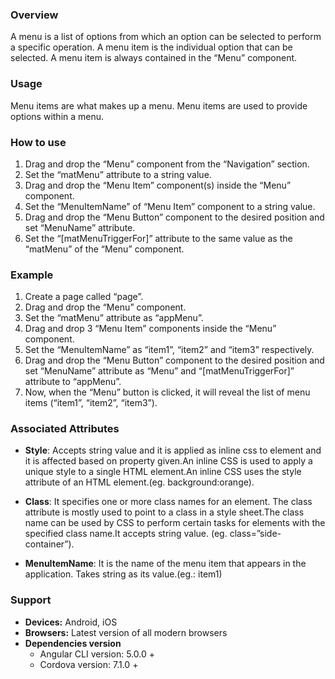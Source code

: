 ### Overview
A menu is a list of options from which an option can be selected to perform a specific operation. A menu item is the individual option that can be selected. A menu item is always contained in the “Menu” component. 

### Usage
Menu items are what makes up a menu. Menu items are used to provide options within a menu.

### How to use

1. Drag and drop the “Menu” component from the “Navigation” section.
2. Set the “matMenu” attribute to a string value.
3. Drag and drop the “Menu Item” component(s) inside the “Menu” component.
4. Set the “MenuItemName” of “Menu Item” component to a string value.
5. Drag and drop the “Menu Button” component to the desired position and set “MenuName” attribute.
6. Set the “[matMenuTriggerFor]” attribute to the same value as the “matMenu” of the “Menu” component.

### Example

1. Create a page called “page”.
2. Drag and drop the “Menu” component.
3. Set the “matMenu” attribute as “appMenu”.
4. Drag and drop 3 “Menu Item” components inside the “Menu” component.
5. Set the “MenuItemName” as “item1”, “item2” and “item3” respectively.
6. Drag and drop the “Menu Button” component to the desired position and set “MenuName” attribute as “Menu” and “[matMenuTriggerFor]” attribute to “appMenu”.
7. Now, when the “Menu” button is clicked, it will reveal the list of menu items (“item1”, “item2”, “item3”).

### Associated Attributes
- **Style**: Accepts string value and it is applied as inline css to element and it is affected based on property given.An inline CSS is used to apply a unique style to a single HTML element.An inline CSS uses the style attribute of an HTML element.(eg. background:orange).

- **Class**: It specifies one or more class names for an element. The class attribute is mostly used to point to a class in a style sheet.The class name can be used by CSS to perform certain tasks for elements with the specified class name.It accepts string value. (eg. class=”side-container”).

- **MenuItemName**: It is the name of the menu item that appears in the application. Takes string as its value.(eg.: item1)

### Support
- **Devices:** Android, iOS
- **Browsers:**  Latest version of all modern browsers
- **Dependencies version** 
	- Angular CLI version: 5.0.0 + 
	- Cordova version: 7.1.0 +
